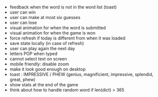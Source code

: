 * feedback when the word is not in the word list (toast)
* user can win
* user can make at most six guesses
* user can lose
* visual animation for when the word is submitted
* visual animation for when the game is won
* force refresh if today is different from when it was loaded
* save state locally (in case of refresh)
* user can play again the next day
* letters POP when typed
* cannot select text on screen
* mobile friendly: disable zoom
* make it look good enough on desktop
* toast : IMPRESSIVE / PHEW (genius, magnificient, impressive, splendid, great, phew)
* show stats at the end of the game
* think about how to handle random word if len(dict) > 365

